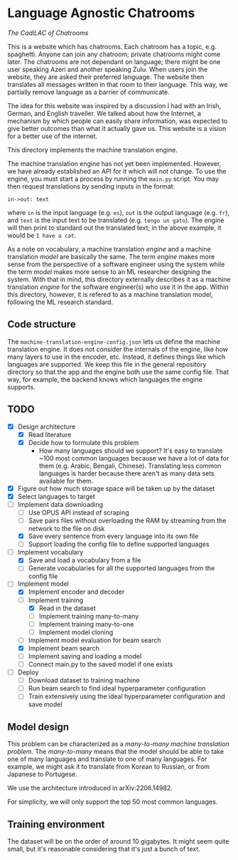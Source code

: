 # Language Agnostic Chatrooms

_The CadiLAC of Chatrooms_

This is a website which has chatrooms.
Each chatroom has a topic, e.g. spaghetti.
Anyone can join any chatroom; private chatrooms might come later.
The chatrooms are not dependant on language; there might be one user speaking Azeri and another speaking Zulu.
When users join the website, they are asked their preferred language.
The website then translates all messages written in that room to their language.
This way, we partially remove language as a barrier of communicate.

The idea for this website was inspired by a discussion I had with an Irish, German, and English traveller.
We talked about how the Internet, a mechanism by which people can easily share information, was expected to give better outcomes than what it actually gave us.
This website is a vision for a better use of the internet.

This directory implements the machine translation engine.

The machine translation engine has not yet been implemented.
However, we have already established an API for it which will not change.
To use the engine, you must start a process by running the `main.py` script.
You may then request translations by sending inputs in the format:
```
in->out: text
```
where `in` is the input language (e.g. `es`), `out` is the output language (e.g. `fr`), and `text` is the input text to be translated (e.g. `tengo un gato`).
The engine will then print to standard out the translated text; in the above example, it would be `I have a cat`.

As a note on vocabulary, a machine translation _engine_ and a machine translation _model_ are basically the same.
The term _engine_ makes more sense from the perspective of a software engineer using the system while the term _model_ makes more sense to an ML researcher designing the system.
With that in mind, this directory externally describes it as a machine translation _engine_ for the software engineer(s) who use it in the app.
Within this directory, however, it is refered to as a machine translation model, following the ML research standard.


## Code structure

The `machine-translation-engine-config.json` lets us define the machine translation engine.
It does not consider the internals of the engine, like how many layers to use in the encoder, etc.
Instead, it defines things like which languages are supported.
We keep this file in the general repository directory so that the app and the engine both use the same config file.
That way, for example, the backend knows which languages the engine supports.


## TODO

- [x] Design architecture
    - [x] Read literature
    - [x] Decide how to formulate this problem
        - How many languages should we support?
          It's easy to translate ~100 most common languages because we have a lot of data for them (e.g. Arabic, Bengali, Chinese).
          Translating less common languages is harder because there aren't as many data sets available for them.
- [x] Figure out how much storage space will be taken up by the dataset
- [x] Select languages to target
- [ ] Implement data downloading
    - [ ] Use OPUS API instead of scraping
    - [ ] Save pairs files without overloading the RAM by streaming from the network to the file on disk
    - [x] Save every sentence from every language into its own file
    - [ ] Support loading the config file to define supported languages
- [ ] Implement vocabulary
    - [x] Save and load a vocabulary from a file
    - [ ] Generate vocabularies for all the supported languages from the config file
- [ ] Implement model
    - [x] Implement encoder and decoder
    - [ ] Implement training
        - [x] Read in the dataset
        - [ ] Implement training many-to-many
        - [ ] Implement training many-to-one
        - [ ] Implement model cloning
    - [ ] Implement model evaluation for beam search
    - [x] Implement beam search
    - [ ] Implement saving and loading a model
    - [ ] Connect main.py to the saved model if one exists
- [ ] Deploy
    - [ ] Download dataset to training machine
    - [ ] Run beam search to find ideal hyperparameter configuration
    - [ ] Train extensively using the ideal hyperparameter configuration and save model

## Model design

This problem can be characterized as a _many-to-many machine translation problem_.
The _many-to-many_ means that the model should be able to take one of many languages and translate to one of many languages.
For example, we might ask it to translate from Korean to Russian, or from Japanese to Portugese.

We use the architecture introduced in arXiv:2206.14982.

For simplicity, we will only support the top 50 most common languages.


## Training environment

The dataset will be on the order of around 10 gigabytes.
It might seem quite small, but it's reasonable considering that it's just a bunch of text.
